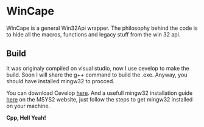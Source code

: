# WinCape

WinCape is a general Win32Api wrapper. The philosophy behind the code is to hide all the macros, functions and legacy stuff from the win 32 api.


## Build

It was originaly compiled on visual studio, now I use cevelop to make the build. Soon I will share the g++ command to build the .exe. Anyway, you should have installed mingw32 to procced. 

You can download Cevelop [here](https://www.cevelop.com/download/).
And a usefull mingw32 installation guide [here](https://www.msys2.org/) on the MSYS2 website, just follow the steps to get mingw32 installed on your machine.

**Cpp, Hell Yeah!**
